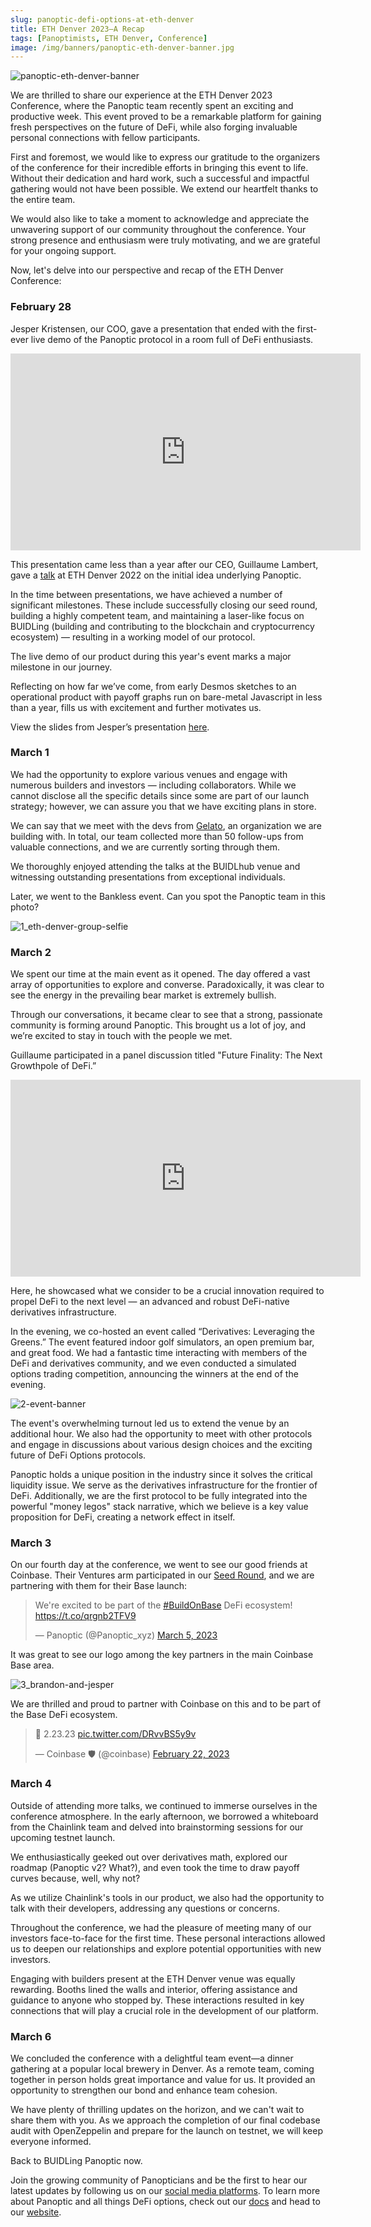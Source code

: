 ```yaml
---
slug: panoptic-defi-options-at-eth-denver
title: ETH Denver 2023–A Recap
tags: [Panoptimists, ETH Denver, Conference]
image: /img/banners/panoptic-eth-denver-banner.jpg
---
```

![panoptic-eth-denver-banner](./panoptic-eth-denver-banner.jpg)

We are thrilled to share our experience at the ETH Denver 2023 Conference, where the Panoptic team recently spent an exciting and productive week. This event proved to be a remarkable platform for gaining fresh perspectives on the future of DeFi, while also forging invaluable personal connections with fellow participants.

<!--truncate-->

First and foremost, we would like to express our gratitude to the organizers of the conference for their incredible efforts in bringing this event to life. Without their dedication and hard work, such a successful and impactful gathering would not have been possible. We extend our heartfelt thanks to the entire team.

We would also like to take a moment to acknowledge and appreciate the unwavering support of our community throughout the conference. Your strong presence and enthusiasm were truly motivating, and we are grateful for your ongoing support.

Now, let's delve into our perspective and recap of the ETH Denver Conference:

### February 28

Jesper Kristensen, our COO, gave a presentation that ended with the first-ever live demo of the Panoptic protocol in a room full of DeFi enthusiasts.

<iframe width="560" height="315" src="https://www.youtube.com/embed/Dt5AdCNavjs" title="YouTube video player" frameborder="0" allow="accelerometer; autoplay; clipboard-write; encrypted-media; gyroscope; picture-in-picture; web-share" allowfullscreen></iframe>

This presentation came less than a year after our CEO, Guillaume Lambert, gave a [talk](https://panoptic.xyz/docs/faq/ask-the-founder#eth-denver-2022---riding-the-unicorn-uniswap-v3-as-a-perpetual-option-primitive) at ETH Denver 2022 on the initial idea underlying Panoptic.

In the time between presentations, we have achieved a number of significant milestones. These include successfully closing our seed round, building a highly competent team, and maintaining a laser-like focus on BUIDLing (building and contributing to the blockchain and cryptocurrency ecosystem) — resulting in a working model of our protocol.

The live demo of our product during this year's event marks a major milestone in our journey.

Reflecting on how far we’ve come, from early Desmos sketches to an operational product with payoff graphs run on bare-metal Javascript in less than a year, fills us with excitement and further motivates us.

View the slides from Jesper’s presentation [here](https://www.slideshare.net/Jesper34/panoptic-eth-denver-2023).

### March 1

We had the opportunity to explore various venues and engage with numerous builders and investors — including collaborators. While we cannot disclose all the specific details since some are part of our launch strategy; however, we can assure you that we have exciting plans in store.

We can say that we meet with the devs from [Gelato](https://www.gelato.network/), an organization we are building with. In total, our team collected more than 50 follow-ups from valuable connections, and we are currently sorting through them.

We thoroughly enjoyed attending the talks at the BUIDLhub venue and witnessing outstanding presentations from exceptional individuals.

Later, we went to the Bankless event. Can you spot the Panoptic team in this photo?

![1_eth-denver-group-selfie](./1_eth-denver-group-selfie.jpg)

### March 2

We spent our time at the main event as it opened. The day offered a vast array of opportunities to explore and converse. Paradoxically, it was clear to see the energy in the prevailing bear market is extremely bullish.

Through our conversations, it became clear to see that a strong, passionate community is forming around Panoptic. This brought us a lot of joy, and we’re excited to stay in touch with the people we met.

Guillaume participated in a panel discussion titled "Future Finality: The Next Growthpole of DeFi.”

<iframe width="560" height="315" src="https://www.youtube.com/embed/Ash-91MIKb0" title="YouTube video player" frameborder="0" allow="accelerometer; autoplay; clipboard-write; encrypted-media; gyroscope; picture-in-picture; web-share" allowfullscreen></iframe>

Here, he showcased what we consider to be a crucial innovation required to propel DeFi to the next level — an advanced and robust DeFi-native derivatives infrastructure.

In the evening, we co-hosted an event called “Derivatives: Leveraging the Greens.” The event featured indoor golf simulators, an open premium bar, and great food. We had a fantastic time interacting with members of the DeFi and derivatives community, and we even conducted a simulated options trading competition, announcing the winners at the end of the evening.

![2-event-banner](./2-event-banner.jpg)

The event's overwhelming turnout led us to extend the venue by an additional hour. We also had the opportunity to meet with other protocols and engage in discussions about various design choices and the exciting future of DeFi Options protocols.

Panoptic holds a unique position in the industry since it solves the critical liquidity issue. We serve as the derivatives infrastructure for the frontier of DeFi. Additionally, we are the first protocol to be fully integrated into the powerful "money legos" stack narrative, which we believe is a key value proposition for DeFi, creating a network effect in itself.

### March 3

On our fourth day at the conference, we went to see our good friends at Coinbase. Their Ventures arm participated in our [Seed Round](https://panoptic.xyz/blog/defi-options-protocol-seed-round), and we are partnering with them for their Base launch:

<blockquote class="twitter-tweet"><p lang="en" dir="ltr">We&#39;re excited to be part of the <a href="https://twitter.com/hashtag/BuildOnBase?src=hash&amp;ref_src=twsrc%5Etfw">#BuildOnBase</a> DeFi ecosystem! <a href="https://t.co/qrgnb2TFV9">https://t.co/qrgnb2TFV9</a></p>&mdash; Panoptic (@Panoptic_xyz) <a href="https://twitter.com/Panoptic_xyz/status/1632428712397516802?ref_src=twsrc%5Etfw">March 5, 2023</a></blockquote> <script async src="https://platform.twitter.com/widgets.js" charset="utf-8"></script>

It was great to see our logo among the key partners in the main Coinbase Base area.

![3_brandon-and-jesper](3_brandon-and-jesper.jpg)


We are thrilled and proud to partner with Coinbase on this and to be part of the Base DeFi ecosystem.

<blockquote class="twitter-tweet"><p lang="und" dir="ltr">🔵 2.23.23 <a href="https://t.co/DRvvBS5y9v">pic.twitter.com/DRvvBS5y9v</a></p>&mdash; Coinbase 🛡️ (@coinbase) <a href="https://twitter.com/coinbase/status/1628444495821012997?ref_src=twsrc%5Etfw">February 22, 2023</a></blockquote> <script async src="https://platform.twitter.com/widgets.js" charset="utf-8"></script>

### March 4

Outside of attending more talks, we continued to immerse ourselves in the conference atmosphere. In the early afternoon, we borrowed a whiteboard from the Chainlink team and delved into brainstorming sessions for our upcoming testnet launch.

We enthusiastically geeked out over derivatives math, explored our roadmap (Panoptic v2? What?), and even took the time to draw payoff curves because, well, why not?

As we utilize Chainlink's tools in our product, we also had the opportunity to talk with their developers, addressing any questions or concerns.

Throughout the conference, we had the pleasure of meeting many of our investors face-to-face for the first time. These personal interactions allowed us to deepen our relationships and explore potential opportunities with new investors.

Engaging with builders present at the ETH Denver venue was equally rewarding. Booths lined the walls and interior, offering assistance and guidance to anyone who stopped by. These interactions resulted in key connections that will play a crucial role in the development of our platform.

### March 6

We concluded the conference with a delightful team event—a dinner gathering at a popular local brewery in Denver. As a remote team, coming together in person holds great importance and value for us. It provided an opportunity to strengthen our bond and enhance team cohesion.

We have plenty of thrilling updates on the horizon, and we can't wait to share them with you. As we approach the completion of our final codebase audit with OpenZeppelin and prepare for the launch on testnet, we will keep everyone informed.

Back to BUIDLing Panoptic now.

Join the growing community of Panopticians and be the first to hear our latest updates by following us on our [social media platforms](https://links.panoptic.xyz/all). To learn more about Panoptic and all things DeFi options, check out our [docs](https://panoptic.xyz/docs/intro) and head to our [website](https://panoptic.xyz/).  


